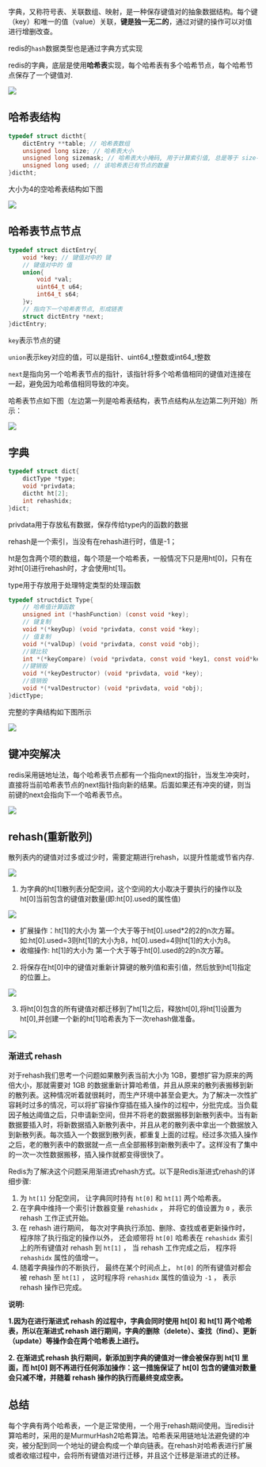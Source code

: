 字典，又称符号表、关联数组、映射，是一种保存键值对的抽象数据结构。每个键（key）和唯一的值（value）关联，**键是独一无二的**，通过对键的操作可以对值进行增删改查。

redis的`hash`数据类型也是通过字典方式实现

redis的字典，底层是使用**哈希表**实现，每个哈希表有多个哈希节点，每个哈希节点保存了一个键值对.

![](https://ws3.sinaimg.cn/large/006tKfTcly1g0hlbr53euj30u00kydgs.jpg)



## 哈希表结构

```c
typedef struct dictht{
    dictEntry **table; // 哈希表数组
    unsigned long size; // 哈希表大小
    unsigned long sizemask; // 哈希表大小掩码, 用于计算索引值, 总是等于 size-1
    unsigned long used; // 该哈希表已有节点的数量
}dictht;
```

大小为4的空哈希表结构如下图

![](https://ws3.sinaimg.cn/large/006tKfTcly1g0h98eu4ukj30hs097jrk.jpg)

## 哈希表节点节点

```c
typedef struct dictEntry{
    void *key; // 键值对中的 键
    // 键值对中的 值
    union{
        void *val;
        uint64_t u64;
        int64_t s64;
    }v;
    // 指向下一个哈希表节点, 形成链表
    struct dictEntry *next;
}dictEntry;
```

`key`表示节点的键

`union`表示key对应的值，可以是指针、uint64_t整数或int64_t整数

`next`是指向另一个哈希表节点的指针，该指针将多个哈希值相同的键值对连接在一起，避免因为哈希值相同导致的冲突。

哈希表节点如下图（左边第一列是哈希表结构，表节点结构从左边第二列开始）所示：

![](https://ws3.sinaimg.cn/large/006tKfTcly1g0h9cpmfi8j314o0dwdgo.jpg)

## 字典

```c
typedef struct dict{
    dictType *type;
    void *privdata;
    dictht ht[2];
    int rehashidx;
}dict;
```

privdata用于存放私有数据，保存传给type内的函数的数据

rehash是一个索引，当没有在rehash进行时，值是-1；

ht是包含两个项的数组，每个项是一个哈希表，一般情况下只是用ht[0]，只有在对ht[0]进行rehash时，才会使用ht[1]。

type用于存放用于处理特定类型的处理函数

```c
typedef structdict Type{
    // 哈希值计算函数
    unsigned int (*hashFunction) (const void *key);
    // 键复制
    void *(*keyDup) (void *privdata, const void *key);
    // 值复制
    void *(*valDup) (void *privdata, const void *obj);
    //键比较
    int *(*keyCompare) (void *privdata, const void *key1, const void*key2);
    //键销毁
    void *(*keyDestructor) (void *privdata, void *key);
    //值销毁
    void *(*valDestructor) (void *privdata, void *obj);
}dictType;
```

完整的字典结构如下图所示

![](https://ws2.sinaimg.cn/large/006tKfTcly1g0h9k5mkezj317u0n7q4d.jpg)

## 键冲突解决

redis采用链地址法，每个哈希表节点都有一个指向next的指针，当发生冲突时，直接将当前哈希表节点的next指针指向新的结果。后面如果还有冲突的键，则当前键的next会指向下一个哈希表节点。

![](https://ws3.sinaimg.cn/large/006tKfTcly1g0h9tsh23qj312o0fk3zj.jpg)

## rehash(重新散列)

散列表内的键值对过多或过少时，需要定期进行rehash，以提升性能或节省内存.

![](https://ws1.sinaimg.cn/large/006tKfTcly1g0hle6kzk9j30os0kcjs4.jpg)

1. 为字典的ht[1]散列表分配空间，这个空间的大小取决于要执行的操作以及ht[0]当前包含的键值对数量(即:ht[0].used的属性值)

![](https://ws4.sinaimg.cn/large/006tKfTcly1g0hler234fj30os0ma758.jpg)

- 扩展操作：ht[1]的大小为 第一个大于等于ht[0].used*2的2的n次方幂。如:ht[0].used=3则ht[1]的大小为8，ht[0].used=4则ht[1]的大小为8。
- 收缩操作: ht[1]的大小为 第一个大于等于ht[0].used的2的n次方幂。

2. 将保存在ht[0]中的键值对重新计算键的散列值和索引值，然后放到ht[1]指定的位置上。

![](https://ws3.sinaimg.cn/large/006tKfTcly1g0hlfr0z53j30p80ot75a.jpg)

3. 将ht[0]包含的所有键值对都迁移到了ht[1]之后，释放ht[0],将ht[1]设置为ht[0],并创建一个新的ht[1]哈希表为下一次rehash做准备。

![](https://ws3.sinaimg.cn/large/006tKfTcly1g0hlg5r8tcj30p80ott9n.jpg)



### 渐进式 rehash

 对于rehash我们思考一个问题如果散列表当前大小为 1GB，要想扩容为原来的两倍大小，那就需要对 1GB 的数据重新计算哈希值，并且从原来的散列表搬移到新的散列表。这种情况听着就很耗时，而生产环境中甚至会更大。为了解决一次性扩容耗时过多的情况，可以将扩容操作穿插在插入操作的过程中，分批完成。当负载因子触达阈值之后，只申请新空间，但并不将老的数据搬移到新散列表中。当有新数据要插入时，将新数据插入新散列表中，并且从老的散列表中拿出一个数据放入到新散列表。每次插入一个数据到散列表，都重复上面的过程。经过多次插入操作之后，老的散列表中的数据就一点一点全部搬移到新散列表中了。这样没有了集中的一次一次性数据搬移，插入操作就都变得很快了。

​    Redis为了解决这个问题采用渐进式rehash方式。以下是Redis渐进式rehash的详细步骤:

1. 为 `ht[1]` 分配空间， 让字典同时持有 `ht[0]` 和 `ht[1]` 两个哈希表。
2. 在字典中维持一个索引计数器变量 `rehashidx` ， 并将它的值设置为 `0` ，表示 rehash 工作正式开始。
3. 在 rehash 进行期间， 每次对字典执行添加、删除、查找或者更新操作时， 程序除了执行指定的操作以外， 还会顺带将 `ht[0]` 哈希表在 `rehashidx` 索引上的所有键值对 rehash 到 `ht[1]` ， 当 rehash 工作完成之后， 程序将 `rehashidx` 属性的值增一。
4. 随着字典操作的不断执行， 最终在某个时间点上， `ht[0]` 的所有键值对都会被 rehash 至 `ht[1]` ， 这时程序将 `rehashidx` 属性的值设为 `-1` ， 表示 rehash 操作已完成。

**说明:**

**1.因为在进行渐进式 rehash 的过程中，字典会同时使用 ht[0] 和 ht[1] 两个哈希表，所以在渐进式 rehash 进行期间，字典的删除（delete）、查找（find）、更新（update）等操作会在两个哈希表上进行。**

**2. 在渐进式 rehash 执行期间，新添加到字典的键值对一律会被保存到 ht[1] 里面，而 ht[0] 则不再进行任何添加操作：这一措施保证了 ht[0] 包含的键值对数量会只减不增，并随着 rehash 操作的执行而最终变成空表。**

## 总结

每个字典有两个哈希表，一个是正常使用，一个用于rehash期间使用。当redis计算哈希时，采用的是MurmurHash2哈希算法。哈希表采用链地址法避免键的冲突，被分配到同一个地址的键会构成一个单向链表。在rehash对哈希表进行扩展或者收缩过程中，会将所有键值对进行迁移，并且这个迁移是渐进式的迁移。

































